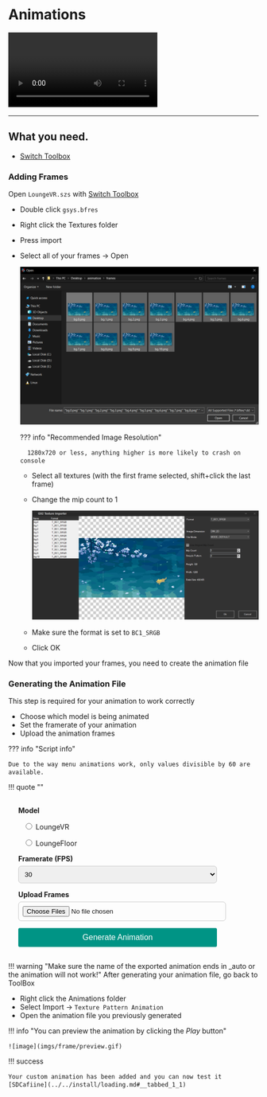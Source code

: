 # Animations


<video controls>
<source src="../imgs/frame/vf.mp4" type="video/mp4">
</video>

-----------------------

## What you need.

- [Switch Toolbox](https://github.com/KillzXGaming/Switch-Toolbox/releases/tag/Final)


### Adding Frames

Open `LoungeVR.szs` with [Switch Toolbox](https://github.com/KillzXGaming/Switch-Toolbox/releases/tag/Final)

- Double click `gsys.bfres`
- Right click the Textures folder
- Press import
- Select all of your frames -> Open

    ![image](imgs/frame/importTex.png)

    ??? info "Recommended Image Resolution"

        1280x720 or less, anything higher is more likely to crash on console

    - Select all textures (with the first frame selected, shift+click the last frame)
    - Change the mip count to 1

        ![image](imgs/frame/mip.png)

    - Make sure the format is set to `BC1_SRGB`
    - Click OK

Now that you imported your frames, you need to create the animation file

### Generating the Animation File

This step is required for your animation to work correctly

- Choose which model is being animated
- Set the framerate of your animation
- Upload the animation frames

??? info "Script info"

    Due to the way menu animations work, only values divisible by 60 are available.

<style>
button {
    background-color: #009485;
    color: white;
    padding: 10px 20px;
    border: none;
    border-radius: 3px;
    cursor: pointer;
    font-size: 16px;
    font-family: Arial, sans-serif; 
    transition: background-color 0.3s ease;
}

button:hover {
    background-color: #df41fb;
    transition: 0.1s;
}

button:active {
    background-color: #bc60ff;
}
</style>

!!! quote ""
    <div style="padding: 16px 20px; max-width: 400px;">
        <form id="generate-form" autocomplete="off" style="display: flex; flex-direction: column; gap: 14px;">
            <div style="font-weight: bold;">Model</div>
            <label style="margin-left: 10px;">
                <input type="radio" id="vr" value="vr" name="model" required>
                LoungeVR
            </label>
            <label style="margin-left: 10px;">
                <input type="radio" id="floor" value="floor" name="model">
                LoungeFloor
            </label>
            <div>
                <label for="fps" style="display: block; font-weight: bold; margin-bottom: 6px;">Framerate (FPS)</label>
                <select name="fps" id="fps" required style="width: 100%; padding: 8px; border-radius: 6px; border: 1px solid #ccc;">
                    <option value="1">1</option>
                    <option value="2">2</option>
                    <option value="3">3</option>
                    <option value="4">4</option>
                    <option value="5">5</option>
                    <option value="6">6</option>
                    <option value="10">10</option>
                    <option value="12">12</option>
                    <option value="15">15</option>
                    <option value="20">20</option>
                    <option value="30" selected>30</option>
                    <option value="60">60</option>
                </select>
            </div>
            <div>
                <label for="fileupload" style="display: block; font-weight: bold; margin-bottom: 6px;">Upload Frames</label>
                <input
                    type="file"
                    id="fileupload"
                    accept=".bftex,.dds,.dds2,.png,.bmp,.tga,.jpg,.tiff,.tif,.gif"
                    multiple
                    required
                    style="width: 100%; padding: 8px; border-radius: 6px; border: 1px solid #ccc;"
                />
            </div>
            <button type="submit">
                Generate Animation
            </button>
        </form>
        <script src="https://cdnjs.cloudflare.com/ajax/libs/js-yaml/4.1.0/js-yaml.min.js"></script>
        <script src="../scripts/index.js"></script>
    </div>



!!! warning "Make sure the name of the exported animation ends in _auto or the animation will not work!"
After generating your animation file, go back to ToolBox

- Right click the Animations folder
- Select Import -> `Texture Pattern Animation`
- Open the animation file you previously generated


!!! info "You can preview the animation by clicking the *Play* button"

    ![image](imgs/frame/preview.gif)



!!! success

    Your custom animation has been added and you can now test it [SDCafiine](../../install/loading.md#__tabbed_1_1)
    